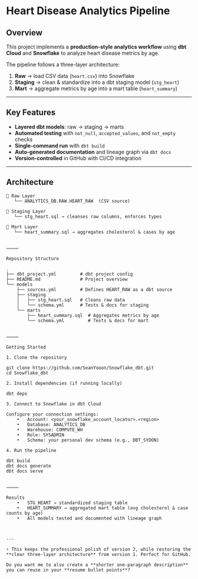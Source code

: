 #  Heart Disease Analytics Pipeline

## Overview  
This project implements a **production-style analytics workflow** using **dbt Cloud** and **Snowflake** to analyze heart disease metrics by age.  

The pipeline follows a three-layer architecture:  
1. **Raw** → load CSV data (`heart.csv`) into Snowflake  
2. **Staging** → clean & standardize into a dbt staging model (`stg_heart`)  
3. **Mart** → aggregate metrics by age into a mart table (`heart_summary`)  

---

## Key Features  
- **Layered dbt models**: raw → staging → marts  
- **Automated testing** with `not_null`, `accepted_values`, and `not_empty` checks  
- **Single-command run** with `dbt build`  
- **Auto-generated documentation** and lineage graph via `dbt docs`  
- **Version-controlled** in GitHub with CI/CD integration  

---

## Architecture  
```text
📂 Raw Layer
   └── ANALYTICS_DB.RAW.HEART_RAW  (CSV source)

📂 Staging Layer
   └── stg_heart.sql → cleanses raw columns, enforces types

📂 Mart Layer
   └── heart_summary.sql → aggregates cholesterol & cases by age


⸻

Repository Structure

.
├── dbt_project.yml         # dbt project config
├── README.md               # Project overview
└── models
    ├── sources.yml         # Defines HEART_RAW as a dbt source
    ├── staging
    │   ├── stg_heart.sql   # Cleans raw data
    │   └── schema.yml      # Tests & docs for staging
    └── marts
        ├── heart_summary.sql  # Aggregates metrics by age
        └── schema.yml         # Tests & docs for mart


⸻

Getting Started

1. Clone the repository

git clone https://github.com/SeanYooon/Snowflake_dbt.git
cd Snowflake_dbt

2. Install dependencies (if running locally)

dbt deps

3. Connect to Snowflake in dbt Cloud

Configure your connection settings:
	•	Account: <your_snowflake_account_locator>.<region>
	•	Database: ANALYTICS_DB
	•	Warehouse: COMPUTE_WH
	•	Role: SYSADMIN
	•	Schema: your personal dev schema (e.g., DBT_SYOON)

4. Run the pipeline

dbt build
dbt docs generate
dbt docs serve


⸻

Results
	•	STG_HEART → standardized staging table
	•	HEART_SUMMARY → aggregated mart table (avg cholesterol & case counts by age)
	•	All models tested and documented with lineage graph



---

⚡ This keeps the professional polish of version 2, while restoring the **clear three-layer architecture** from version 1. Perfect for GitHub.  

Do you want me to also create a **shorter one-paragraph description** you can reuse in your **resume bullet points**?
